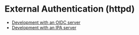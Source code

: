 # External Authentication (httpd)

- [Development with an OIDC server](./external_auth/oidc.md)
- [Development with an IPA server](./external_auth/ipa.md)
